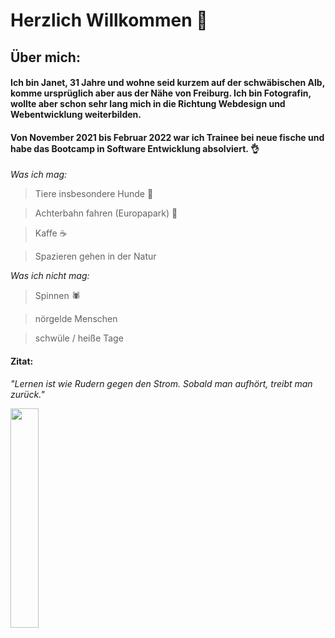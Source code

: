 # Herzlich Willkommen 👋

## Über mich:

#### Ich bin Janet, 31 Jahre und wohne seid kurzem auf der schwäbischen Alb, komme ursprüglich aber aus der Nähe von Freiburg. Ich bin Fotografin, wollte aber schon sehr lang mich in die Richtung Webdesign und Webentwicklung weiterbilden. 
#### Von November 2021 bis Februar 2022 war ich Trainee bei neue fische und habe das Bootcamp in Software Entwicklung absolviert. :ok_hand:

_Was ich mag:_

> Tiere insbesondere Hunde :dog:

> Achterbahn fahren (Europapark) :roller_coaster:

> Kaffe :coffee:

> Spazieren gehen in der Natur

_Was ich nicht mag:_

> Spinnen 🕷️

> nörgelde Menschen

> schwüle / heiße Tage

#### Zitat:

_"Lernen ist wie Rudern gegen den Strom. Sobald man aufhört, treibt man zurück."_

<img src=https://www.zahnarztpraxis-gross-schilling.de/images/919/rudern00003.gif width=30% height=30%>
